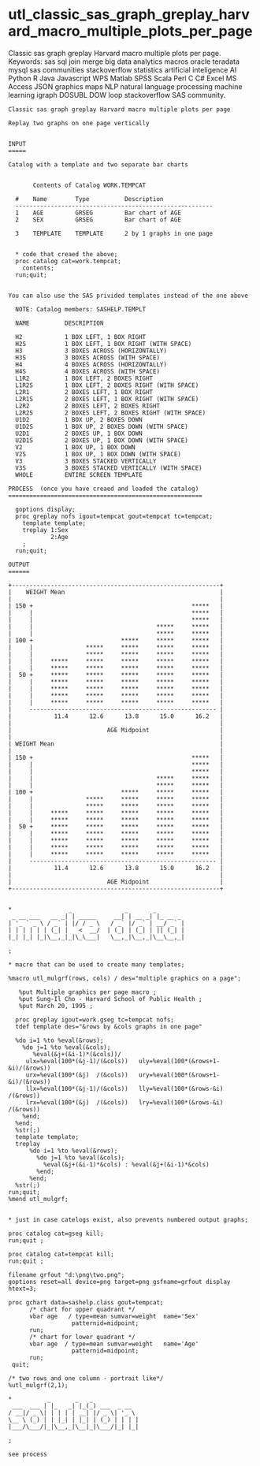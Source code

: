 # utl_classic_sas_graph_greplay_harvard_macro_multiple_plots_per_page
Classic sas graph greplay Harvard macro multiple plots per page.    Keywords: sas sql join merge big data analytics macros oracle teradata mysql sas communities stackoverflow statistics artificial inteligence AI Python R Java Javascript WPS Matlab SPSS Scala Perl C C# Excel MS Access JSON graphics maps NLP natural language processing machine learning igraph DOSUBL DOW loop stackoverflow SAS community.

    Classic sas graph greplay Harvard macro multiple plots per page

    Replay two graphs on one page vertically


    INPUT
    =====

    Catalog with a template and two separate bar charts


           Contents of Catalog WORK.TEMPCAT

      #    Name        Type          Description
      --------------------------------------------------------
      1    AGE         GRSEG         Bar chart of AGE
      2    SEX         GRSEG         Bar chart of AGE

      3    TEMPLATE    TEMPLATE      2 by 1 graphs in one page


      * code that creaed the above;
      proc catalog cat=work.tempcat;
        contents;
      run;quit;


    You can also use the SAS privided templates instead of the one above

      NOTE: Catalog members: SASHELP.TEMPLT

      NAME          DESCRIPTION

      H2            1 BOX LEFT, 1 BOX RIGHT
      H2S           1 BOX LEFT, 1 BOX RIGHT (WITH SPACE)
      H3            3 BOXES ACROSS (HORIZONTALLY)
      H3S           3 BOXES ACROSS (WITH SPACE)
      H4            4 BOXES ACROSS (HORIZONTALLY)
      H4S           4 BOXES ACROSS (WITH SPACE)
      L1R2          1 BOX LEFT, 2 BOXES RIGHT
      L1R2S         1 BOX LEFT, 2 BOXES RIGHT (WITH SPACE)
      L2R1          2 BOXES LEFT, 1 BOX RIGHT
      L2R1S         2 BOXES LEFT, 1 BOX RIGHT (WITH SPACE)
      L2R2          2 BOXES LEFT, 2 BOXES RIGHT
      L2R2S         2 BOXES LEFT, 2 BOXES RIGHT (WITH SPACE)
      U1D2          1 BOX UP, 2 BOXES DOWN
      U1D2S         1 BOX UP, 2 BOXES DOWN (WITH SPACE)
      U2D1          2 BOXES UP, 1 BOX DOWN
      U2D1S         2 BOXES UP, 1 BOX DOWN (WITH SPACE)
      V2            1 BOX UP, 1 BOX DOWN
      V2S           1 BOX UP, 1 BOX DOWN (WITH SPACE)
      V3            3 BOXES STACKED VERTICALLY
      V3S           3 BOXES STACKED VERTICALLY (WITH SPACE)
      WHOLE         ENTIRE SCREEN TEMPLATE

    PROCESS  (once you have creaed and loaded the catalog)
    =======================================================

      goptions display;
      proc greplay nofs igout=tempcat gout=tempcat tc=tempcat;
        template template;
        treplay 1:Sex
                2:Age
        ;
      run;quit;

    OUTPUT
    ======

    +-----------------------------------------------------------+
    |    WEIGHT Mean                                            |
    |                                                           |
    | 150 +                                             *****   |
    |     |                                             *****   |
    |     |                                             *****   |
    |     |                                   *****     *****   |
    |     |                                   *****     *****   |
    | 100 +                         *****     *****     *****   |
    |     |               *****     *****     *****     *****   |
    |     |               *****     *****     *****     *****   |
    |     |     *****     *****     *****     *****     *****   |
    |     |     *****     *****     *****     *****     *****   |
    |  50 +     *****     *****     *****     *****     *****   |
    |     |     *****     *****     *****     *****     *****   |
    |     |     *****     *****     *****     *****     *****   |
    |     |     *****     *****     *****     *****     *****   |
    |     |     *****     *****     *****     *****     *****   |
    |     ----------------------------------------------------- |
    |            11.4      12.6      13.8      15.0      16.2   |
    |                                                           |
    |                           AGE Midpoint                    |
    |                                                           |
    | WEIGHT Mean                                               |
    |                                                           |
    | 150 +                                             *****   |
    |     |                                             *****   |
    |     |                                             *****   |
    |     |                                   *****     *****   |
    |     |                                   *****     *****   |
    | 100 +                         *****     *****     *****   |
    |     |               *****     *****     *****     *****   |
    |     |               *****     *****     *****     *****   |
    |     |     *****     *****     *****     *****     *****   |
    |     |     *****     *****     *****     *****     *****   |
    |  50 +     *****     *****     *****     *****     *****   |
    |     |     *****     *****     *****     *****     *****   |
    |     |     *****     *****     *****     *****     *****   |
    |     |     *****     *****     *****     *****     *****   |
    |     |     *****     *****     *****     *****     *****   |
    |     ----------------------------------------------------- |
    |            11.4      12.6      13.8      15.0      16.2   |
    |                                                           |
    |                           AGE Midpoint                    |
    +-----------------------------------------------------------+


    *                _               _       _
     _ __ ___   __ _| | _____     __| | __ _| |_ __ _
    | '_ ` _ \ / _` | |/ / _ \   / _` |/ _` | __/ _` |
    | | | | | | (_| |   <  __/  | (_| | (_| | || (_| |
    |_| |_| |_|\__,_|_|\_\___|   \__,_|\__,_|\__\__,_|

    ;

    * macro that can be used to create many templates;

    %macro utl_mulgrf(rows, cols) / des="multiple graphics on a page";

       %put Multiple graphics per page macro ;
       %put Sung-Il Cho - Harvard School of Public Health ;
       %put March 20, 1995 ;

      proc greplay igout=work.gseg tc=tempcat nofs;
      tdef template des="&rows by &cols graphs in one page"

      %do i=1 %to %eval(&rows);
        %do j=1 %to %eval(&cols);
           %eval(&j+(&i-1)*(&cols))/
         ulx=%eval(100*(&j-1)/(&cols))   uly=%eval(100*(&rows+1-&i)/(&rows))
         urx=%eval(100*(&j)  /(&cols))   ury=%eval(100*(&rows+1-&i)/(&rows))
         llx=%eval(100*(&j-1)/(&cols))   lly=%eval(100*(&rows-&i)  /(&rows))
         lrx=%eval(100*(&j)  /(&cols))   lry=%eval(100*(&rows-&i)  /(&rows))
        %end;
      %end;
      %str(;)
      template template;
      treplay
          %do i=1 %to %eval(&rows);
            %do j=1 %to %eval(&cols);
              %eval(&j+(&i-1)*&cols) : %eval(&j+(&i-1)*&cols)
            %end;
          %end;
      %str(;)
    run;quit;
    %mend utl_mulgrf;


    * just in case catelogs exist, also prevents numbered output graphs;

    proc catalog cat=gseg kill;
    run;quit ;

    proc catalog cat=tempcat kill;
    run;quit ;

    filename grfout "d:\png\two.png";
    goptions reset=all device=png target=png gsfname=grfout display htext=3;

    proc gchart data=sashelp.class gout=tempcat;
          /* chart for upper quadrant */
          vbar age   / type=mean sumvar=weight  name='Sex'
                      patternid=midpoint;
          run;
          /* chart for lower quadrant */
          vbar age  / type=mean sumvar=weight   name='Age'
                      patternid=midpoint;
          run;
     quit;

    /* two rows and one column - portrait like*/
    %utl_mulgrf(2,1);

    *          _       _   _
     ___  ___ | |_   _| |_(_) ___  _ __
    / __|/ _ \| | | | | __| |/ _ \| '_ \
    \__ \ (_) | | |_| | |_| | (_) | | | |
    |___/\___/|_|\__,_|\__|_|\___/|_| |_|

    ;

    see process

